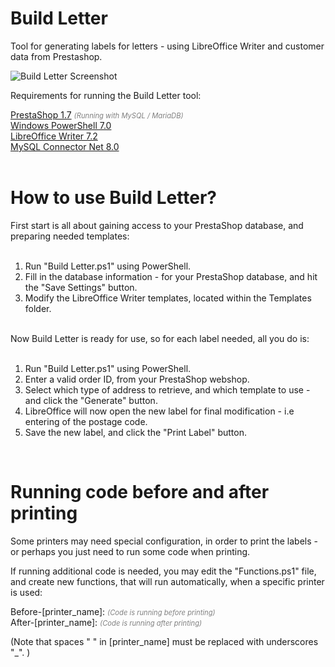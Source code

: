 # Build Letter
Tool for generating labels for letters - using LibreOffice Writer and customer data from Prestashop.

![Build Letter Screenshot](/Screenshots/Build-Letter.png)

Requirements for running the Build Letter tool:

[PrestaShop 1.7](https://www.prestashop.com) <span style="color:gray;font-size:0.8em">*(Running with MySQL / MariaDB)*</span> <br />
[Windows PowerShell 7.0](https://aka.ms/powershell-release?tag=stable) <br />
[LibreOffice Writer 7.2](https://www.libreoffice.org/download/download) <br />
[MySQL Connector Net 8.0](https://dev.mysql.com/downloads/connector/net) <br /><br />

# How to use Build Letter?

First start is all about gaining access to your PrestaShop database, and preparing needed templates:<br /><br />
<ol>
<li>Run "Build Letter.ps1" using PowerShell.</li>
<li>Fill in the database information - for your PrestaShop database, and hit the "Save Settings" button.</li>
<li>Modify the LibreOffice Writer templates, located within the Templates folder.</li>
</ol>
<br />
Now Build Letter is ready for use, so for each label needed, all you do is:<br /><br />
<ol>
<li>Run "Build Letter.ps1" using PowerShell.</li>
<li>Enter a valid order ID, from your PrestaShop webshop.</li>
<li>Select which type of address to retrieve, and which template to use - and click the "Generate" button.</li>
<li>LibreOffice will now open the new label for final modification - i.e entering of the postage code.</li>
<li>Save the new label, and click the "Print Label" button.
</ol><br />

# Running code before and after printing 

Some printers may need special configuration, in order to print the labels - or perhaps you just need to run some code when printing.

If running additional code is needed, you may edit the "Functions.ps1" file, and create new functions, that will run automatically, when a specific printer is used:

Before-[printer_name]: <span style="color:gray;font-size:0.8em">*(Code is running before printing)*</span><br />
After-[printer_name]: <span style="color:gray;font-size:0.8em">*(Code is running after printing)*</span>

(Note that spaces " " in [printer_name] must be replaced with underscores "_". )